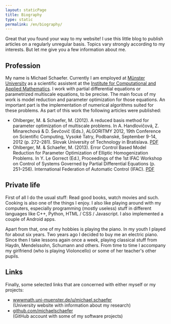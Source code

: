 ```yaml
---
layout: staticPage
title: Biography
type: static
permalink: /en/biography/
---
```


Great that you found your way to my website! I use this little blog to publish articles on a regularly unregular basis. Topics vary strongly according to my interests. But let me give you a few information about me.

## Profession

My name is Michael Schaefer. Currently I am employed at <a href="http://www.uni-muenster.de">M&uuml;nster University</a> as a scientific assistent at the <a href="http://wwwmath.uni-muenster.de/num/">Institute for Computational and Applied Mathematics</a>. I work with partial differential equations or parametrized multiscale equations, to be precise. The main focus of my work is model reduction and parameter optimization for those equations. An important part is the implementation of numerical algorithms suited for these problems. As part of this work the following articles were published:

* Ohlberger, M. & Schaefer, M. (2012). A reduced basis method for parameter optimization of multiscale problems. In A. Handlovi&#269;ov&aacute;, Z. Minarechov&aacute; & D. &Scaron;ev&#269;ovi&#269; (Eds.), ALGORITMY 2012, 19th Conference on Scientific Computing, Vysok&eacute; Tatry, Podbansk&eacute;, September 9-14, 2012 (p. 272–281). Slovak University of Technology in Bratislava. [PDF][OS12]
* Ohlberger, M. & Schaefer, M. (2013). Error Control Based Model Reduction for Parameter Optimization of Elliptic Homogenization Problems. In Y. Le Gorrect (Ed.), Proceedings of the 1st IFAC Workshop on Control of Systems Governed by Partial Differential Equations (p. 251–256). International Federation of Automatic Control (IFAC). [PDF][OS13]

## Private life

First of all I do the usual stuff: Read good books, watch movies and such. Cooking is also one of the things I enjoy. I also like playing around with my computers, especially programming (mostly useless) stuff in different languages like C++, Python, HTML / CSS / Javascript. I also implemented a couple of Android apps.

Apart from that, one of my hobbies is playing the piano. In my youth I played for about six years. Two years ago I decided to buy me an electric piano. Since then I take lessons again once a week, playing classical stuff from Haydn, Mendelssohn, Schumann and others. From time to time I accompany my girlfriend (who is playing Violoncello) or some of her teacher's other pupils.

## Links

Finally, some selected links that are concerned with either myself or my projects:

* [wwwmath.uni-muenster.de/u/michael.schaefer][uniPage]<br/>(University website with information about my research)
* [github.com/michaelschaefer][github]<br/>(GitHub account with some of my software projects)


[github]: http://github.com/michaelschaefer
[OS12]: http://wwwmath.uni-muenster.de/num/publications/2012/OS12/paper.pdf
[OS13]: http://wwwmath.uni-muenster.de/num/publications/2013/OS13/ifacconf.pdf
[uni]: http://www.uni-muenster.de
[uniNumerics]: http://wwwmath.uni-muenster.de/num/
[uniPage]: http://wwwmath.uni-muenster.de/u/michael.schaefer